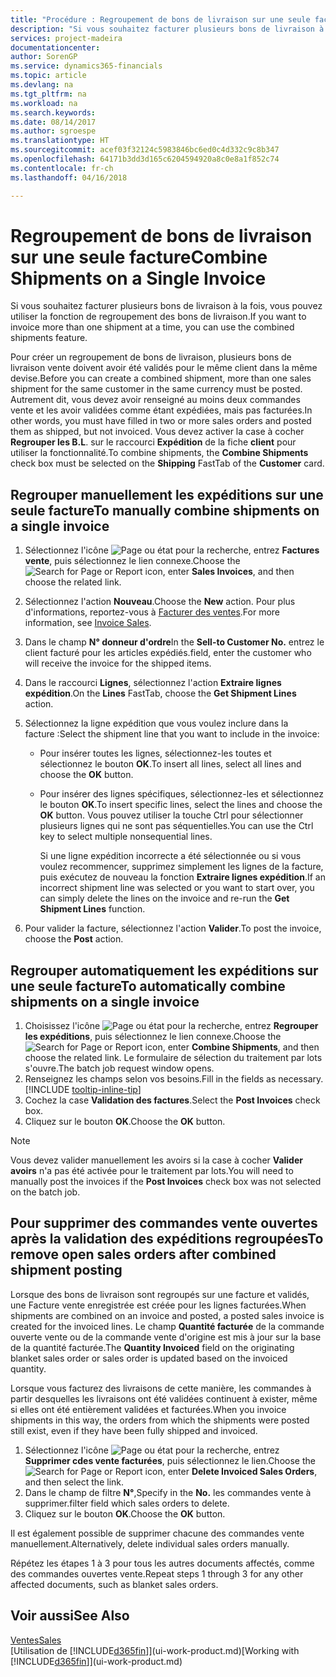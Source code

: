 ```yaml
---
title: "Procédure : Regroupement de bons de livraison sur une seule facture | Microsoft Docs"
description: "Si vous souhaitez facturer plusieurs bons de livraison à la fois, vous pouvez utiliser la fonction de regroupement des bons de livraison."
services: project-madeira
documentationcenter: 
author: SorenGP
ms.service: dynamics365-financials
ms.topic: article
ms.devlang: na
ms.tgt_pltfrm: na
ms.workload: na
ms.search.keywords: 
ms.date: 08/14/2017
ms.author: sgroespe
ms.translationtype: HT
ms.sourcegitcommit: acef03f32124c5983846bc6ed0c4d332c9c8b347
ms.openlocfilehash: 64171b3dd3d165c6204594920a8c0e8a1f852c74
ms.contentlocale: fr-ch
ms.lasthandoff: 04/16/2018

---
```

# <a name="combine-shipments-on-a-single-invoice"></a><span data-ttu-id="b8b0e-103">Regroupement de bons de livraison sur une seule facture</span><span class="sxs-lookup"><span data-stu-id="b8b0e-103">Combine Shipments on a Single Invoice</span></span>
<span data-ttu-id="b8b0e-104">Si vous souhaitez facturer plusieurs bons de livraison à la fois, vous pouvez utiliser la fonction de regroupement des bons de livraison.</span><span class="sxs-lookup"><span data-stu-id="b8b0e-104">If you want to invoice more than one shipment at a time, you can use the combined shipments feature.</span></span>  

 <span data-ttu-id="b8b0e-105">Pour créer un regroupement de bons de livraison, plusieurs bons de livraison vente doivent avoir été validés pour le même client dans la même devise.</span><span class="sxs-lookup"><span data-stu-id="b8b0e-105">Before you can create a combined shipment, more than one sales shipment for the same customer in the same currency must be posted.</span></span> <span data-ttu-id="b8b0e-106">Autrement dit, vous devez avoir renseigné au moins deux commandes vente et les avoir validées comme étant expédiées, mais pas facturées.</span><span class="sxs-lookup"><span data-stu-id="b8b0e-106">In other words, you must have filled in two or more sales orders and posted them as shipped, but not invoiced.</span></span> <span data-ttu-id="b8b0e-107">Vous devez activer la case à cocher **Regrouper les B.L**. sur le raccourci **Expédition** de la fiche **client** pour utiliser la fonctionnalité.</span><span class="sxs-lookup"><span data-stu-id="b8b0e-107">To combine shipments, the **Combine Shipments** check box must be selected on the **Shipping** FastTab of the **Customer** card.</span></span>  

## <a name="to-manually-combine-shipments-on-a-single-invoice"></a><span data-ttu-id="b8b0e-108">Regrouper manuellement les expéditions sur une seule facture</span><span class="sxs-lookup"><span data-stu-id="b8b0e-108">To manually combine shipments on a single invoice</span></span>  
1. <span data-ttu-id="b8b0e-109">Sélectionnez l'icône ![Page ou état pour la recherche](media/ui-search/search_small.png "Page ou état pour la recherche"), entrez **Factures vente**, puis sélectionnez le lien connexe.</span><span class="sxs-lookup"><span data-stu-id="b8b0e-109">Choose the ![Search for Page or Report](media/ui-search/search_small.png "Search for Page or Report icon") icon, enter **Sales Invoices**, and then choose the related link.</span></span>  
2. <span data-ttu-id="b8b0e-110">Sélectionnez l'action **Nouveau**.</span><span class="sxs-lookup"><span data-stu-id="b8b0e-110">Choose the **New** action.</span></span> <span data-ttu-id="b8b0e-111">Pour plus d'informations, reportez-vous à [Facturer des ventes](sales-how-invoice-sales.md).</span><span class="sxs-lookup"><span data-stu-id="b8b0e-111">For more information, see [Invoice Sales](sales-how-invoice-sales.md).</span></span>
3. <span data-ttu-id="b8b0e-112">Dans le champ **N° donneur d'ordre**</span><span class="sxs-lookup"><span data-stu-id="b8b0e-112">In the **Sell-to Customer No.**</span></span> <span data-ttu-id="b8b0e-113">entrez le client facturé pour les articles expédiés.</span><span class="sxs-lookup"><span data-stu-id="b8b0e-113">field, enter the customer who will receive the invoice for the shipped items.</span></span>  
4. <span data-ttu-id="b8b0e-114">Dans le raccourci **Lignes**, sélectionnez l'action **Extraire lignes expédition**.</span><span class="sxs-lookup"><span data-stu-id="b8b0e-114">On the **Lines** FastTab, choose the **Get Shipment Lines** action.</span></span>  
5. <span data-ttu-id="b8b0e-115">Sélectionnez la ligne expédition que vous voulez inclure dans la facture :</span><span class="sxs-lookup"><span data-stu-id="b8b0e-115">Select the shipment line that you want to include in the invoice:</span></span>  

   - <span data-ttu-id="b8b0e-116">Pour insérer toutes les lignes, sélectionnez-les toutes et sélectionnez le bouton **OK**.</span><span class="sxs-lookup"><span data-stu-id="b8b0e-116">To insert all lines, select all lines and choose the **OK** button.</span></span>  
   - <span data-ttu-id="b8b0e-117">Pour insérer des lignes spécifiques, sélectionnez-les et sélectionnez le bouton **OK**.</span><span class="sxs-lookup"><span data-stu-id="b8b0e-117">To insert specific lines, select the lines and choose the **OK** button.</span></span> <span data-ttu-id="b8b0e-118">Vous pouvez utiliser la touche Ctrl pour sélectionner plusieurs lignes qui ne sont pas séquentielles.</span><span class="sxs-lookup"><span data-stu-id="b8b0e-118">You can use the Ctrl key to select multiple nonsequential lines.</span></span>  

     <span data-ttu-id="b8b0e-119">Si une ligne expédition incorrecte a été sélectionnée ou si vous voulez recommencer, supprimez simplement les lignes de la facture, puis exécutez de nouveau la fonction **Extraire lignes expédition**.</span><span class="sxs-lookup"><span data-stu-id="b8b0e-119">If an incorrect shipment line was selected or you want to start over, you can simply delete the lines on the invoice and re-run the **Get Shipment Lines** function.</span></span>  
6. <span data-ttu-id="b8b0e-120">Pour valider la facture, sélectionnez l'action **Valider**.</span><span class="sxs-lookup"><span data-stu-id="b8b0e-120">To post the invoice, choose the **Post** action.</span></span>  

## <a name="to-automatically-combine-shipments-on-a-single-invoice"></a><span data-ttu-id="b8b0e-121">Regrouper automatiquement les expéditions sur une seule facture</span><span class="sxs-lookup"><span data-stu-id="b8b0e-121">To automatically combine shipments on a single invoice</span></span>  
1. <span data-ttu-id="b8b0e-122">Choisissez l'icône ![Page ou état pour la recherche](media/ui-search/search_small.png "Page ou état pour la recherche"), entrez **Regrouper les expéditions**, puis sélectionnez le lien connexe.</span><span class="sxs-lookup"><span data-stu-id="b8b0e-122">Choose the ![Search for Page or Report](media/ui-search/search_small.png "Search for Page or Report icon") icon, enter **Combine Shipments**, and then choose the related link.</span></span> <span data-ttu-id="b8b0e-123">Le formulaire de sélection du traitement par lots s'ouvre.</span><span class="sxs-lookup"><span data-stu-id="b8b0e-123">The batch job request window opens.</span></span>  
2. <span data-ttu-id="b8b0e-124">Renseignez les champs selon vos besoins.</span><span class="sxs-lookup"><span data-stu-id="b8b0e-124">Fill in the fields as necessary.</span></span> [!INCLUDE [tooltip-inline-tip](includes/tooltip-inline-tip_md.md)]
3. <span data-ttu-id="b8b0e-125">Cochez la case **Validation des factures**.</span><span class="sxs-lookup"><span data-stu-id="b8b0e-125">Select the **Post Invoices** check box.</span></span>  
4. <span data-ttu-id="b8b0e-126">Cliquez sur le bouton **OK**.</span><span class="sxs-lookup"><span data-stu-id="b8b0e-126">Choose the **OK** button.</span></span>  

> [!NOTE]  
>  <span data-ttu-id="b8b0e-127">Vous devez valider manuellement les avoirs si la case à cocher **Valider avoirs** n'a pas été activée pour le traitement par lots.</span><span class="sxs-lookup"><span data-stu-id="b8b0e-127">You will need to manually post the invoices if the **Post Invoices** check box was not selected on the batch job.</span></span>  

## <a name="to-remove-open-sales-orders-after-combined-shipment-posting"></a><span data-ttu-id="b8b0e-128">Pour supprimer des commandes vente ouvertes après la validation des expéditions regroupées</span><span class="sxs-lookup"><span data-stu-id="b8b0e-128">To remove open sales orders after combined shipment posting</span></span> 
<span data-ttu-id="b8b0e-129">Lorsque des bons de livraison sont regroupés sur une facture et validés, une Facture vente enregistrée est créée pour les lignes facturées.</span><span class="sxs-lookup"><span data-stu-id="b8b0e-129">When shipments are combined on an invoice and posted, a posted sales invoice is created for the invoiced lines.</span></span> <span data-ttu-id="b8b0e-130">Le champ **Quantité facturée** de la commande ouverte vente ou de la commande vente d'origine est mis à jour sur la base de la quantité facturée.</span><span class="sxs-lookup"><span data-stu-id="b8b0e-130">The **Quantity Invoiced** field on the originating blanket sales order or sales order is updated based on the invoiced quantity.</span></span>  

<span data-ttu-id="b8b0e-131">Lorsque vous facturez des livraisons de cette manière, les commandes à partir desquelles les livraisons ont été validées continuent à exister, même si elles ont été entièrement validées et facturées.</span><span class="sxs-lookup"><span data-stu-id="b8b0e-131">When you invoice shipments in this way, the orders from which the shipments were posted still exist, even if they have been fully shipped and invoiced.</span></span>   

1. <span data-ttu-id="b8b0e-132">Sélectionnez l'icône ![Page ou état pour la recherche](media/ui-search/search_small.png "Page ou état pour la recherche"), entrez **Supprimer cdes vente facturées**, puis sélectionnez le lien.</span><span class="sxs-lookup"><span data-stu-id="b8b0e-132">Choose the ![Search for Page or Report](media/ui-search/search_small.png "Search for Page or Report icon") icon, enter **Delete Invoiced Sales Orders**, and then select the link.</span></span>  
2. <span data-ttu-id="b8b0e-133">Dans le champ de filtre **N°**,</span><span class="sxs-lookup"><span data-stu-id="b8b0e-133">Specify in the **No.**</span></span> <span data-ttu-id="b8b0e-134">les commandes vente à supprimer.</span><span class="sxs-lookup"><span data-stu-id="b8b0e-134">filter field which sales orders to delete.</span></span>  
3. <span data-ttu-id="b8b0e-135">Cliquez sur le bouton **OK**.</span><span class="sxs-lookup"><span data-stu-id="b8b0e-135">Choose the **OK** button.</span></span>  

<span data-ttu-id="b8b0e-136">Il est également possible de supprimer chacune des commandes vente manuellement.</span><span class="sxs-lookup"><span data-stu-id="b8b0e-136">Alternatively, delete individual sales orders manually.</span></span>  

<span data-ttu-id="b8b0e-137">Répétez les étapes 1 à 3 pour tous les autres documents affectés, comme des commandes ouvertes vente.</span><span class="sxs-lookup"><span data-stu-id="b8b0e-137">Repeat steps 1 through 3 for any other affected documents, such as blanket sales orders.</span></span>

## <a name="see-also"></a><span data-ttu-id="b8b0e-138">Voir aussi</span><span class="sxs-lookup"><span data-stu-id="b8b0e-138">See Also</span></span>  
[<span data-ttu-id="b8b0e-139">Ventes</span><span class="sxs-lookup"><span data-stu-id="b8b0e-139">Sales</span></span>](sales-manage-sales.md)  
<span data-ttu-id="b8b0e-140">[Utilisation de [!INCLUDE[d365fin](includes/d365fin_md.md)]](ui-work-product.md)</span><span class="sxs-lookup"><span data-stu-id="b8b0e-140">[Working with [!INCLUDE[d365fin](includes/d365fin_md.md)]](ui-work-product.md)</span></span>


